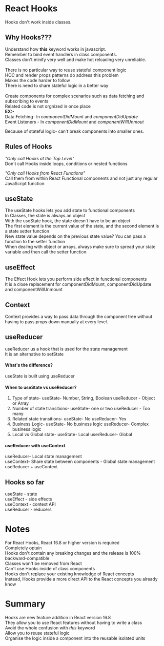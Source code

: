 # React Hooks

Hooks don't work inside classes.

## Why Hooks???

Understand how **this** keyword works in javascript.<br/>
Remember to bind event handlers in class components.<br/>
Classes don't minify very well and make hot reloading very unreliable.<br/><br/>
There is no particular way to reuse stateful component logic<br/>
HOC and render props patterns do address this problem<br/>
Makes the code harder to follow<br/>
There is need to share stateful logic in a better way<br/><br/>
Create components for complex scenarios such as data fetching and subscribing to events<br/>
Related code is not orgnized in once place<br/>
**EX:-**<br/>
Data Fetching- In _componentDidMount_ and _componentDidUpdate_<br/>
Event Listeners - In _componentDidMount_ and _componentWillUnmout_

Because of stateful logic- can't break components into smaller ones.

## Rules of Hooks

_"Only call Hooks at the Top Level"_<br/>
Don't call Hooks inside loops, conditions or nested functions

_"Only call Hooks from React Functions"_<br/>
Call them from within React Functional components and not just any regular JavaScript function

## useState

The useState hooks lets you add state to functional components<br/>
In Classes, the state is always an object<br/>
With the useState hook, the state doesn't have to be an object<br/>
The first element is the current value of the state, and the second element is a state setter function<br/>
New state value depends on the previous state value? You can pass a function to the setter function<br/>
When dealing with object or arrays, always make sure to spread your state variable and then call the setter function

## useEffect

The Effect Hook lets you perform side effect in functional components<br/>
It is a close replacement for componentDidMount, componentDidUpdate and componentWillUnmount<br/>

## Context

Context provides a way to pass data through the component tree without having to pass props down manually at every level.

## useReducer

useReducer us a hook that is used for the state management</br>
It is an alternative to setState

#### What's the difference?

useState is built using useReducer

#### When to useState vs useReducer?

1. Type of state-
   useState- Number, String, Boolean
   useReducer - Object or Array
2. Number of state transitions-
   useState- one or two
   useReducer - Too many
3. Related state transitions-
   useState- No
   useReducer- Yes
4. Business Logic-
   useState- No business logic
   useReducer- Complex business logic
5. Local vs Global state-
   useState- Local
   userReducer- Global

#### useReducer with useContext

useReducer- Local state management</br>
useContext- Share state between components - Global state management</br>
useReducer + useContext

## Hooks so far

useState - state</br>
useEffect - side effects</br>
useContext - context API</br>
useReducer - reducers</br>

# Notes

For React Hooks, React 16.8 or higher version is required<br/>
Completely optain<br/>
Hooks don't contain any breaking changes and the release is 100% backward-compatible<br/>
Classes won't be removed from React<br/>
Can't use Hooks inside of class components<br/>
Hooks don't replace your existing knowledge of React concepts<br/>
Instead, Hooks provide a more direct API to the React concepts you already know

# Summary

Hooks are new feature addition in React version 16.8<br/>
They allow you to use React features without having to write a class<br/>
Avoid the whole confusion with _this_ keyword<br/>
Allow you to reuse stateful logic <br/>
Organise the logic inside a component into the reusable isolated units
